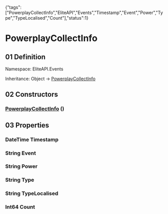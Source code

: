 {"tags":["PowerplayCollectInfo","EliteAPI","Events","Timestamp","Event","Power","Type","TypeLocalised","Count"],"status":1}

# PowerplayCollectInfo

## 01 Definition

Namespace: <span class='code'>EliteAPI.Events</span>

Inheritance: <span class='code'>Object</span> → <span class='code'>[PowerplayCollectInfo](../../EliteAPI/Events/PowerplayCollectInfo.html)</span>

## 02 Constructors

### <span class='code'>[PowerplayCollectInfo](../../EliteAPI/Events/PowerplayCollectInfo.html)</span> ()

## 03 Properties

### <span class='code'>DateTime</span> Timestamp

### <span class='code'>String</span> Event

### <span class='code'>String</span> Power

### <span class='code'>String</span> Type

### <span class='code'>String</span> TypeLocalised

### <span class='code'>Int64</span> Count

